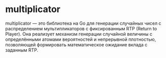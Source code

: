 # multiplicator

multiplicator — это библиотека на Go для генерации случайных чисел с распределением мультипликаторов с фиксированным RTP (Return to Player). Она реализует механизм генерации случайной величины с определёнными атомами вероятностей и непрерывной плотностью, позволяющей формировать математическое ожидание вклада с заданным RTP.

